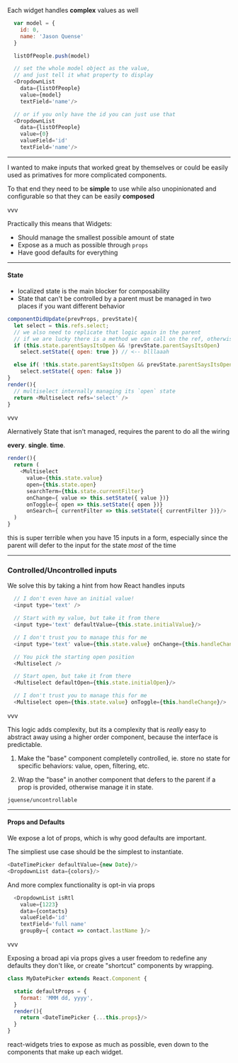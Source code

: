 Each widget handles **complex** values as well

```js
  var model = {
    id: 0,
    name: 'Jason Quense'
  }

  listOfPeople.push(model)

  // set the whole model object as the value, 
  // and just tell it what property to display
  <DropdownList 
    data={listOfPeople}
    value={model}
    textField='name'/>

  // or if you only have the id you can just use that
  <DropdownList 
    data={listOfPeople}
    value={0}
    valueField='id'
    textField='name'/>

```
- - -

I wanted to make inputs that worked great by themselves or could be easily 
used as primatives for more complicated components.

To that end they need to be __simple__ to use while also unopinionated and configurable so that they can be easily __composed__

vvv

Practically this means that Widgets:<!-- .element: style="text-align: left;" -->

- Should manage the smallest possible amount of state
- Expose as a much as possible through `props`
- Have good defaults for everything

- - -

#### State

- localized state is the main blocker for composability
- State that can't be controlled by a parent must be managed in two places if you want different behavior


```js
componentDidUpdate(prevProps, prevState){
  let select = this.refs.select;
  // we also need to replicate that logic again in the parent 
  // if we are lucky there is a method we can call on the ref, otherwise...
  if (this.state.parentSaysItsOpen && !prevState.parentSaysItsOpen)
    select.setState({ open: true }) // <-- blllaaah

  else if( !this.state.parentSaysItsOpen && prevState.parentSaysItsOpen)
    select.setState({ open: false })
}
render(){
  // multiselect internally managing its `open` state
  return <Multiselect refs='select' />
}
```
<!-- .element: class="fragment" -->

vvv

Alernatively State that isn't managed, requires the parent to do all the wiring

__every__. __single__. __time__.

```js
render(){
  return (
    <Multiselect
      value={this.state.value}
      open={this.state.open} 
      searchTerm={this.state.currentFilter}
      onChange={ value => this.setState({ value })}
      onToggle={ open => this.setState({ open })}
      onSearch={ currentFilter => this.setState({ currentFilter })}/>
  )
}
```
<!-- .element: class="" -->

this is super terrible when you have 15 inputs in a form, especially since the parent will defer to the input for the state _most_ of the time

- - - 

### Controlled/Uncontrolled inputs

We solve this by taking a hint from how React handles inputs

```js
  // I don't even have an initial value!
  <input type='text' /> 

  // Start with my value, but take it from there
  <input type='text' defaultValue={this.state.initialValue}/>

  // I don't trust you to manage this for me
  <input type='text' value={this.state.value} onChange={this.handleChange}/>
```
<!-- .element: class="fragment current-visible visible current-fragment" -->

```js
  // You pick the starting open position
  <Multiselect /> 

  // Start open, but take it from there
  <Multiselect defaultOpen={this.state.initialOpen}/>

  // I don't trust you to manage this for me
  <Multiselect open={this.state.value} onToggle={this.handleChange}/>
```
<!-- .element: class="fragment current-visible" -->

vvv

This logic adds complexity, but its a complexity that is _really_ easy to abstract away using a higher order component, because the interface is predictable. 

1. Make the "base" component completelly controlled, ie. store no state for specific behaviors: value, open, filtering, etc.<!-- .element: class="fragment" -->

2. Wrap the "base" in another component that defers to the parent if a prop is provided, otherwise manage it in state. <!-- .element: class="fragment" -->

`jquense/uncontrollable`<!-- .element: class="fragment" -->


- - - 
#### Props and Defaults

We expose a lot of props, which is why good defaults are important. 

The simpliest use case should be the simplest to instantiate.

```js
<DateTimePicker defaultValue={new Date}/>
<DropdownList data={colors}/>
```

And more complex functionality is opt-in via props

```js
  <DropdownList isRtl
    value={1223} 
    data={contacts}
    valueField='id' 
    textField='full name'
    groupBy={ contact => contact.lastName }/>
```

vvv 

Exposing a broad api via props gives a user freedom to redefine any defaults they don't like, or create "shortcut" components by wrapping.

```js
class MyDatePicker extends React.Component {

  static defaultProps = {
    format: 'MMM dd, yyyy', 
  }
  render(){
    return <DateTimePicker {...this.props}/>
  }
}
```

react-widgets tries to expose as much as possible, even down to the components that make up each widget.
